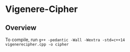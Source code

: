 # Vigenere-Cipher

## Overview
To compile, run ```g++ -pedantic -Wall -Wextra -std=c++14 vigenerecipher.cpp -o cipher```
